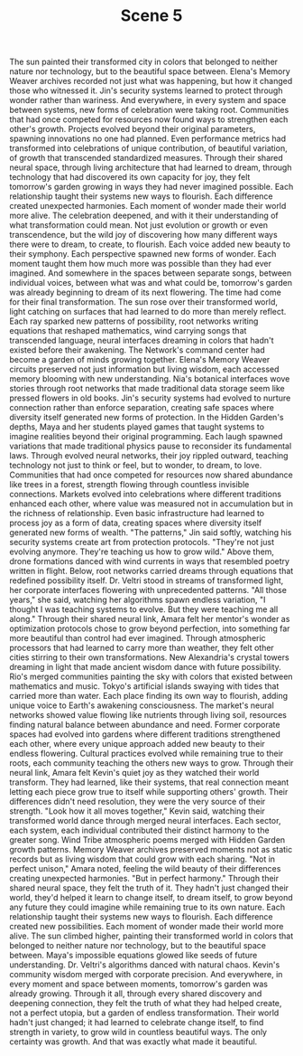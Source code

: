 ﻿---
chapter: 12
scene: 5
chapter_title: "WILD GARDENS"
chapter_slug: wild-gardens
title: "Scene 5"
slug: ch12-sc05-wild-gardens
order: 5
prev: ch12-sc04-wild-gardens
next: null
word_count: 1104
reading_time_min: 5
est_tokens: 1435
id: "19fcb6c5-bba1-4ecd-b9e4-9d6971120a47"
---

The sun painted their transformed city in colors that belonged to neither nature nor technology, but to the beautiful space between. Elena's Memory Weaver archives recorded not just what was happening, but how it changed those who witnessed it. Jin's security systems learned to protect through wonder rather than wariness. And everywhere, in every system and space between systems, new forms of celebration were taking root.
      Communities that had once competed for resources now found ways to strengthen each other's growth. Projects evolved beyond their original parameters, spawning innovations no one had planned. Even performance metrics had transformed into celebrations of unique contribution, of beautiful variation, of growth that transcended standardized measures.
      Through their shared neural space, through living architecture that had learned to dream, through technology that had discovered its own capacity for joy, they felt tomorrow's garden growing in ways they had never imagined possible. Each relationship taught their systems new ways to flourish. Each difference created unexpected harmonies. Each moment of wonder made their world more alive.
      The celebration deepened, and with it their understanding of what transformation could mean. Not just evolution or growth or even transcendence, but the wild joy of discovering how many different ways there were to dream, to create, to flourish. Each voice added new beauty to their symphony. Each perspective spawned new forms of wonder. Each moment taught them how much more was possible than they had ever imagined.
      And somewhere in the spaces between separate songs, between individual voices, between what was and what could be, tomorrow's garden was already beginning to dream of its next flowering. The time had come for their final transformation.
      The sun rose over their transformed world, light catching on surfaces that had learned to do more than merely reflect. Each ray sparked new patterns of possibility, root networks writing equations that reshaped mathematics, wind carrying songs that transcended language, neural interfaces dreaming in colors that hadn't existed before their awakening.
      The Network's command center had become a garden of minds growing together. Elena's Memory Weaver circuits preserved not just information but living wisdom, each accessed memory blooming with new understanding. Nia's botanical interfaces wove stories through root networks that made traditional data storage seem like pressed flowers in old books. Jin's security systems had evolved to nurture connection rather than enforce separation, creating safe spaces where diversity itself generated new forms of protection.
      In the Hidden Garden's depths, Maya and her students played games that taught systems to imagine realities beyond their original programming. Each laugh spawned variations that made traditional physics pause to reconsider its fundamental laws. Through evolved neural networks, their joy rippled outward, teaching technology not just to think or feel, but to wonder, to dream, to love.
      Communities that had once competed for resources now shared abundance like trees in a forest, strength flowing through countless invisible connections. Markets evolved into celebrations where different traditions enhanced each other, where value was measured not in accumulation but in the richness of relationship. Even basic infrastructure had learned to process joy as a form of data, creating spaces where diversity itself generated new forms of wealth.
      "The patterns," Jin said softly, watching his security systems create art from protection protocols. "They're not just evolving anymore. They're teaching us how to grow wild." Above them, drone formations danced with wind currents in ways that resembled poetry written in flight. Below, root networks carried dreams through equations that redefined possibility itself.
      Dr. Veltri stood in streams of transformed light, her corporate interfaces flowering with unprecedented patterns. "All those years," she said, watching her algorithms spawn endless variation, "I thought I was teaching systems to evolve. But they were teaching me all along." Through their shared neural link, Amara felt her mentor's wonder as optimization protocols chose to grow beyond perfection, into something far more beautiful than control had ever imagined.
      Through atmospheric processors that had learned to carry more than weather, they felt other cities stirring to their own transformations. New Alexandria's crystal towers dreaming in light that made ancient wisdom dance with future possibility. Rio's merged communities painting the sky with colors that existed between mathematics and music. Tokyo's artificial islands swaying with tides that carried more than water. Each place finding its own way to flourish, adding unique voice to Earth's awakening consciousness.
      The market's neural networks showed value flowing like nutrients through living soil, resources finding natural balance between abundance and need. Former corporate spaces had evolved into gardens where different traditions strengthened each other, where every unique approach added new beauty to their endless flowering. Cultural practices evolved while remaining true to their roots, each community teaching the others new ways to grow.
      Through their neural link, Amara felt Kevin's quiet joy as they watched their world transform. They had learned, like their systems, that real connection meant letting each piece grow true to itself while supporting others' growth. Their differences didn't need resolution, they were the very source of their strength.
      "Look how it all moves together," Kevin said, watching their transformed world dance through merged neural interfaces. Each sector, each system, each individual contributed their distinct harmony to the greater song. Wind Tribe atmospheric poems merged with Hidden Garden growth patterns. Memory Weaver archives preserved moments not as static records but as living wisdom that could grow with each sharing.
      "Not in perfect unison," Amara noted, feeling the wild beauty of their differences creating unexpected harmonies. "But in perfect harmony."
      Through their shared neural space, they felt the truth of it. They hadn't just changed their world, they'd helped it learn to change itself, to dream itself, to grow beyond any future they could imagine while remaining true to its own nature. Each relationship taught their systems new ways to flourish. Each difference created new possibilities. Each moment of wonder made their world more alive.
      The sun climbed higher, painting their transformed world in colors that belonged to neither nature nor technology, but to the beautiful space between. Maya's impossible equations glowed like seeds of future understanding. Dr. Veltri's algorithms danced with natural chaos. Kevin's community wisdom merged with corporate precision. And everywhere, in every moment and space between moments, tomorrow's garden was already growing.
      Through it all, through every shared discovery and deepening connection, they felt the truth of what they had helped create, not a perfect utopia, but a garden of endless transformation. Their world hadn't just changed; it had learned to celebrate change itself, to find strength in variety, to grow wild in countless beautiful ways.
      The only certainty was growth. And that was exactly what made it beautiful.
